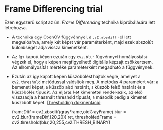 # Frame Differencing trial

Ezen egyszerű script az ún. *Frame Differencing* technika kipróbálására lett létrehozva.
* A technika egy OpenCV függvénnyel, a `cv2.absdiff` -el lett megvalósítva, amely két képet vár paraméterként, majd ezek abszolút különbségét adja vissza kimenetként.
* Az így kapott képen ezután egy `cv2.blur` fügvénnyel homályosítást végzek el, hogy a képen megfigyelhető digitális képzajt csökkentsem. Az elhomályosítás mértéke paraméterként megadható a függvénynek.
* Ezután az így kapott képen küszöbölést hajtok végre, amelyet a `cv2.threshold` metódussal valósítok meg. A metódus 4 paramétert vár: a bemeneti képet, a küszöb alsó határát, a küszöb felső határát és a küszöbölés típusát. Az eljárás két kimenettel rendelkezik, az első visszaadja a használt threshold típusát, a második pedig a kimeneti küszöbölt képet. [Thresholding dokmentáció](https://docs.opencv.org/4.1.1/d7/d4d/tutorial_py_thresholding.html)

    frameDiff = cv2.absdiff(grayFrame,oldGrayFrame)
    blur = cv2.blur(frameDiff,(20,20))
    ret, thresholdedFrame = cv2.threshold(blur,20,255,cv2.THRESH_BINARY)